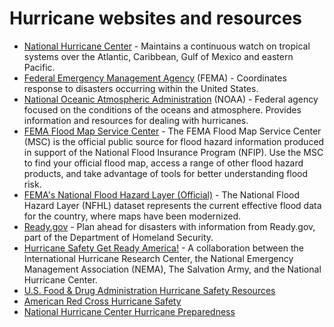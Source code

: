 # Hurricane websites and resources

- [National Hurricane Center](http://www.nhc.noaa.gov/) - Maintains a continuous watch on tropical systems over the Atlantic, Caribbean, Gulf of Mexico and eastern Pacific.
- [Federal Emergency Management Agency](http://www.fema.gov/) (FEMA) - Coordinates response to disasters occurring within the United States.
- [National Oceanic Atmospheric Administration](http://www.noaa.gov/) (NOAA) - Federal agency focused on the conditions of the oceans and atmosphere. Provides information and resources for dealing with hurricanes.
- [FEMA Flood Map Service Center](https://msc.fema.gov/portal) - The FEMA Flood Map Service Center (MSC) is the official public source for flood hazard information produced in support of the National Flood Insurance Program (NFIP). Use the MSC to find your official flood map, access a range of other flood hazard products, and take advantage of tools for better understanding flood risk.
- [FEMA's National Flood Hazard Layer (Official)](http://fema.maps.arcgis.com/home/webmap/viewer.html?useExisting=1) - The National Flood Hazard Layer (NFHL) dataset represents the current effective flood data for the country, where maps have been modernized.
- [Ready.gov](https://www.ready.gov/hurricanes) - Plan ahead for disasters with information from Ready.gov, part of the Department of Homeland Security.
- [Hurricane Safety Get Ready America!](http://hurricanesafety.org/) - A collaboration between the International Hurricane Research Center, the National Emergency Management Association (NEMA), The Salvation Army, and the National Hurricane Center.
- [U.S. Food & Drug Administration Hurricane Safety Resources](https://www.fda.gov/NewsEvents/PublicHealthFocus/ucm317232.htm)
- [American Red Cross Hurricane Safety](http://www.redcross.org/get-help/how-to-prepare-for-emergencies/types-of-emergencies/hurricane)
- [National Hurricane Center Hurricane Preparedness](http://www.nhc.noaa.gov/prepare/ready.php)